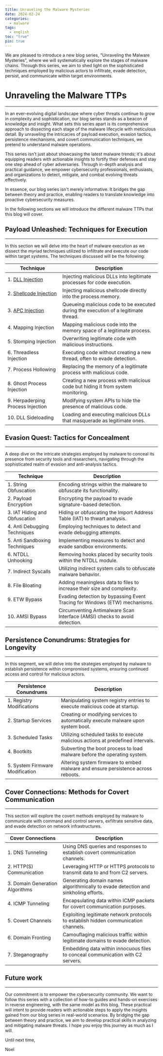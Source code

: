 ```yaml
---
title: Unraveling the Malware Mysteries
date: 2024-02-24
categories:
  - malware
tags:
  - english
toc: "true"
pin: true
---
```


We are pleased to introduce a new blog series, "Unraveling the Malware Mysteries", where we will systematically explore the stages of malware chains. Through this series, we aim to shed light on the sophisticated techniques employed by malicious actors to infiltrate, evade detection, persist, and communicate within target environments.

# Unraveling the Malware TTPs
---------------
In an ever-evolving digital landscape where cyber threats continue to grow in complexity and sophistication, our blog series stands as a beacon of knowledge and insight. What sets this series apart is its comprehensive approach to dissecting each stage of the malware lifecycle with meticulous detail. By unraveling the intricacies of payload execution, evasion tactics, persistence mechanisms, and covert communication techniques, we pretend to understand malware operations.

This series isn't just about showcasing the latest malware trends; it's about equipping readers with actionable insights to fortify their defenses and stay one step ahead of cyber adversaries. Through in-depth analysis and practical guidance, we empower cybersecurity professionals, enthusiasts, and organizations to detect, mitigate, and combat evolving threats effectively.

In essence, our blog series isn't merely informative. It bridges the gap between theory and practice, enabling readers to translate knowledge into proactive cybersecurity measures. 

In the following sections we will introduce the different malware TTPs that this blog will cover.

## Payload Unleashed: Techniques for Execution
---------------
In this section we will delve into the heart of malware execution as we dissect the myriad techniques utilized to infiltrate and execute our code within target systems. The techniques discussed will be the following: 

| **Technique**                                                                                | **Description**                                                                     |
| -------------------------------------------------------------------------------------------- | ----------------------------------------------------------------------------------- |
| 1. [DLL Injection](https://noelit911.github.io/Payload-Unleashed-DLL-Injection/)             | Injecting malicious DLLs into legitimate processes for code execution.              |
| 2. [Shellcode Injection](https://noelit911.github.io/Payload-Unleashed-Shellcode-Injection/) | Injecting malicious shellcode directly into the process memory.                     |
| 3. [APC Injection]((https://noelit911.github.io/Payload-Unleashed-APC-Injection/))           | Queueing malicious code to be executed during the execution of a legitimate thread. |
| 4. Mapping Injection                                                                         | Mapping malicious code into the memory space of a legitimate process.               |
| 5. Stomping Injection                                                                        | Overwriting legitimate code with malicious instructions.                            |
| 6. Threadless Injection                                                                      | Executing code without creating a new thread, often to evade detection.             |
| 7. Process Hollowing                                                                         | Replacing the memory of a legitimate process with malicious code.                   |
| 8. Ghost Process Injection                                                                   | Creating a new process with malicious code but hiding it from system monitoring.    |
| 9. Herpaderping Process Injection                                                            | Modifying system APIs to hide the presence of malicious code.                       |
| 10. DLL Sideloading                                                                          | Loading and executing malicious DLLs that masquerade as legitimate ones.            |

## Evasion Quest: Tactics for Concealment
---------------
A deep dive on the intricate strategies employed by malware to conceal its presence from security tools and researchers, navigating through the sophisticated realm of evasion and anti-analysis tactics.

| **Technique**                 | **Description**                                                            |
| ----------------------------- | -------------------------------------------------------------------------- |
| 1. String Obfuscation         | Encoding strings within the malware to obfuscate its functionality.        |
| 2. Payload Encryption         | Encrypting the payload to evade signature-based detection.                 |
| 3. IAT Hiding and Obfuscation | Hiding or obfuscating the Import Address Table (IAT) to thwart analysis.   |
| 4. Anti Debugging Techniques  | Employing techniques to detect and evade debugging attempts.               |
| 5. Anti Sandboxing Techniques | Implementing measures to detect and evade sandbox environments.            |
| 6. NTDLL Unhooking            | Removing hooks placed by security tools within the NTDLL module.           |
| 7. Indirect Syscalls          | Utilizing indirect system calls to obfuscate malware behavior.             |
| 8. File Bloating              | Adding meaningless data to files to increase their size and complexity.    |
| 9. ETW Bypass                 | Evading detection by bypassing Event Tracing for Windows (ETW) mechanisms. |
| 10. AMSI Bypass               | Circumventing Antimalware Scan Interface (AMSI) checks to avoid detection. |

## Persistence Conundrums: Strategies for Longevity
---------------
In this segment, we will delve into the strategies employed by malware to establish persistence within compromised systems, ensuring continued access and control for malicious actors.

| **Persistence Conundrums**      | **Description**                                                                   |
| ------------------------------- | --------------------------------------------------------------------------------- |
| 1. Registry Modifications       | Manipulating system registry entries to execute malicious code at startup.        |
| 2. Startup Services             | Creating or modifying services to automatically execute malware upon system boot. |
| 3. Scheduled Tasks              | Utilizing scheduled tasks to execute malicious actions at predefined intervals.   |
| 4. Bootkits                     | Subverting the boot process to load malware before the operating system.          |
| 5. System Firmware Modification | Altering system firmware to embed malware and ensure persistence across reboots.  |

## Cover Connections: Methods for Covert Communication
---------------
This section will explore the covert methods employed by malware to communicate with command and control servers, exfiltrate sensitive data, and evade detection on network infrastructures.

| **Cover Connections**           | **Description**                                                                     |
| ------------------------------- | ----------------------------------------------------------------------------------- |
| 1. DNS Tunneling                | Using DNS queries and responses to establish covert communication channels.         |
| 2. HTTP(S) Communication        | Leveraging HTTP or HTTPS protocols to transmit data to and from C2 servers.         |
| 3. Domain Generation Algorithms | Generating domain names algorithmically to evade detection and sinkholing efforts.  |
| 4. ICMP Tunneling               | Encapsulating data within ICMP packets for covert communication purposes.           |
| 5. Covert Channels              | Exploiting legitimate network protocols to establish hidden communication channels. |
| 6. Domain Fronting              | Camouflaging malicious traffic within legitimate domains to evade detection.        |
| 7. Steganography                | Embedding data within innocuous files to conceal communication with C2 servers.     |

## Future work 
---------------
Our commitment is to empower the cybersecurity community. We want to follow this series with a collection of how-to guides and hands-on exercises in reverse engineering, with the same model as this blog. These practical will intent to provide readers with actionable steps to apply the insights gained from our blog series in real-world scenarios. By bridging the gap between theory and practice, we aim to develop practical skills in analyzing and mitigating malware threats. I hope you enjoy this journey as much as I will.  

Until next time,

Noel
